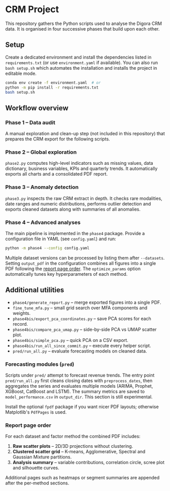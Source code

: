 # CRM Project

This repository gathers the Python scripts used to analyse the Digora CRM data.
It is organised in four successive phases that build upon each other.

## Setup

Create a dedicated environment and install the dependencies listed in
`requirements.txt` (or use `environment.yaml` if available). You can also run
`bash setup.sh` which automates the installation and installs the project in
editable mode.

```bash
conda env create -f environment.yaml  # or
python -m pip install -r requirements.txt
bash setup.sh
```

## Workflow overview

### Phase 1 – Data audit
A manual exploration and clean-up step (not included in this repository) that
prepares the CRM export for the following scripts.

### Phase 2 – Global exploration
`phase2.py` computes high-level indicators such as missing values, data
dictionary, business variables, KPIs and quarterly trends. It automatically
exports all charts and a consolidated PDF report.

### Phase 3 – Anomaly detection
`phase3.py` inspects the raw CRM extract in depth. It checks rare modalities,
date ranges and numeric distributions, performs outlier detection and exports
cleaned datasets along with summaries of all anomalies.

### Phase 4 – Advanced analyses
The main pipeline is implemented in the `phase4` package. Provide a configuration
file in YAML (see `config.yaml`) and run:

```bash
python -m phase4 --config config.yaml
```

Multiple dataset versions can be processed by listing them after `--datasets`.
Setting `output_pdf` in the configuration combines all figures into a single PDF
following the [report page order](#report-page-order). The `optimize_params`
option automatically tunes key hyperparameters of each method.

## Additional utilities

* `phase4/generate_report.py` – merge exported figures into a single PDF.
* `fine_tune_mfa.py` – small grid search over MFA components and weights.
* `phase4bis/export_pca_coordinates.py` – save PCA scores for each record.
* `phase4bis/compare_pca_umap.py` – side-by-side PCA vs UMAP scatter plot.
* `phase4bis/simple_pca.py` – quick PCA on a CSV export.
* `phase4bis/run_all_since_commit.py` – execute every helper script.
* `pred/run_all.py` – evaluate forecasting models on cleaned data.

### Forecasting modules (`pred`)
Scripts under `pred/` attempt to forecast revenue trends. The entry point `pred/run_all.py` first cleans closing dates with `preprocess_dates`, then aggregates the series and evaluates multiple models (ARIMA, Prophet, XGBoost, CatBoost and LSTM). The summary metrics are saved to `model_performance.csv` in `output_dir`. This section is still experimental.


Install the optional `fpdf` package if you want nicer PDF layouts; otherwise
Matplotlib's `PdfPages` is used.

### Report page order
For each dataset and factor method the combined PDF includes:
1. **Raw scatter plots** – 2D/3D projections without clustering.
2. **Clustered scatter grid** – K-means, Agglomerative, Spectral and Gaussian
   Mixture partitions.
3. **Analysis summary** – variable contributions, correlation circle, scree plot
   and silhouette curves.

Additional pages such as heatmaps or segment summaries are appended after the
per-method sections.

